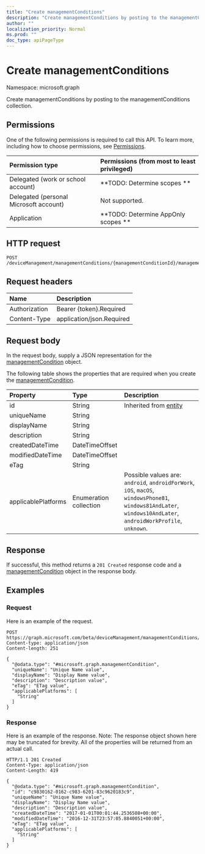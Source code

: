 ```yaml
---
title: "Create managementConditions"
description: "Create managementConditions by posting to the managementConditions collection."
author: ""
localization_priority: Normal
ms.prod: ""
doc_type: apiPageType
---
```


# Create managementConditions

Namespace: microsoft.graph

Create managementConditions by posting to the managementConditions collection.

## Permissions
One of the following permissions is required to call this API. To learn more, including how to choose permissions, see [Permissions](/concepts/permissions-reference.md).

|Permission type|Permissions (from most to least privileged)|
|:---|:---|
|Delegated (work or school account)|**TODO: Determine scopes **|
|Delegated (personal Microsoft account)|Not supported.|
|Application|**TODO: Determine AppOnly scopes **|

## HTTP request
<!-- {
  "blockType": "ignored"
}
-->
``` http
POST /deviceManagement/managementConditions/{managementConditionId}/managementConditionStatements/{managementConditionStatementId}/managementConditions/$ref
```

## Request headers
|Name|Description|
|:---|:---|
|Authorization|Bearer {token}.Required|
|Content-Type|application/json.Required|

## Request body
In the request body, supply a JSON representation for the [managementCondition](../resources/managementcondition.md) object.

The following table shows the properties that are required when you create the [managementCondition](../resources/managementcondition.md).

|Property|Type|Description|
|:---|:---|:---|
|id|String| Inherited from [entity](../resources/entity.md)|
|uniqueName|String||
|displayName|String||
|description|String||
|createdDateTime|DateTimeOffset||
|modifiedDateTime|DateTimeOffset||
|eTag|String||
|applicablePlatforms|Enumeration collection| Possible values are: `android`, `androidForWork`, `iOS`, `macOS`, `windowsPhone81`, `windows81AndLater`, `windows10AndLater`, `androidWorkProfile`, `unknown`.|



## Response
If successful, this method returns a `201 Created` response code and a [managementCondition](../resources/managementcondition.md) object in the response body.

## Examples

### Request
Here is an example of the request.
<!-- {
  "blockType": "request",
  "name": "create_managementcondition_from_"
}
-->
``` http
POST https://graph.microsoft.com/beta/deviceManagement/managementConditions/{managementConditionId}/managementConditionStatements/{managementConditionStatementId}/managementConditions
Content-type: application/json
Content-length: 251

{
  "@odata.type": "#microsoft.graph.managementCondition",
  "uniqueName": "Unique Name value",
  "displayName": "Display Name value",
  "description": "Description value",
  "eTag": "ETag value",
  "applicablePlatforms": [
    "String"
  ]
}
```

### Response
Here is an example of the response. Note: The response object shown here may be truncated for brevity. All of the properties will be returned from an actual call.
<!-- {
  "blockType": "response",
  "truncated": true,
  "@odata.type": "microsoft.graph.managementcondition"
}
-->
``` http
HTTP/1.1 201 Created
Content-Type: application/json
Content-Length: 419

{
  "@odata.type": "#microsoft.graph.managementCondition",
  "id": "c9830162-0162-c983-6201-83c9620183c9",
  "uniqueName": "Unique Name value",
  "displayName": "Display Name value",
  "description": "Description value",
  "createdDateTime": "2017-01-01T00:01:44.2536508+00:00",
  "modifiedDateTime": "2016-12-31T23:57:05.8840051+00:00",
  "eTag": "ETag value",
  "applicablePlatforms": [
    "String"
  ]
}
```

